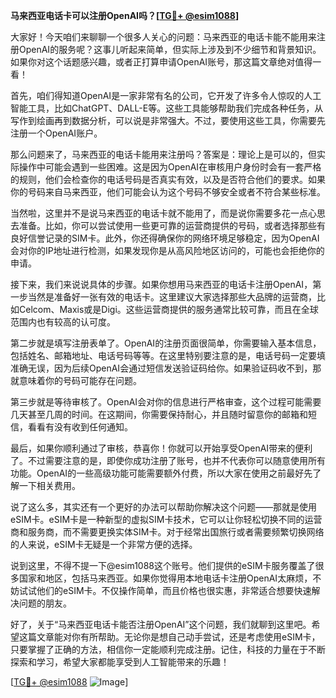 **马来西亚电话卡可以注册OpenAI吗？[[TG💪+ @esim1088](https://t.me/s/esim1088)]**

大家好！今天咱们来聊聊一个很多人关心的问题：马来西亚的电话卡能不能用来注册OpenAI的服务呢？这事儿听起来简单，但实际上涉及到不少细节和背景知识。如果你对这个话题感兴趣，或者正打算申请OpenAI账号，那这篇文章绝对值得一看！

首先，咱们得知道OpenAI是一家非常有名的公司，它开发了许多令人惊叹的人工智能工具，比如ChatGPT、DALL-E等。这些工具能够帮助我们完成各种任务，从写作到绘画再到数据分析，可以说是非常强大。不过，要使用这些工具，你需要先注册一个OpenAI账户。

那么问题来了，马来西亚的电话卡能用来注册吗？答案是：理论上是可以的，但实际操作中可能会遇到一些困难。这是因为OpenAI在审核用户身份时会有一套严格的规则，他们会检查你的电话号码是否真实有效，以及是否符合他们的要求。如果你的号码来自马来西亚，他们可能会认为这个号码不够安全或者不符合某些标准。

当然啦，这里并不是说马来西亚的电话卡就不能用了，而是说你需要多花一点心思去准备。比如，你可以尝试使用一些更可靠的运营商提供的号码，或者选择那些有良好信誉记录的SIM卡。此外，你还得确保你的网络环境足够稳定，因为OpenAI会对你的IP地址进行检测，如果发现你是从高风险地区访问的，可能也会拒绝你的申请。

接下来，我们来说说具体的步骤。如果你想用马来西亚的电话卡注册OpenAI，第一步当然是准备好一张有效的电话卡。这里建议大家选择那些大品牌的运营商，比如Celcom、Maxis或是Digi。这些运营商提供的服务通常比较可靠，而且在全球范围内也有较高的认可度。

第二步就是填写注册表单了。OpenAI的注册页面很简单，你需要输入基本信息，包括姓名、邮箱地址、电话号码等等。在这里特别要注意的是，电话号码一定要填准确无误，因为后续OpenAI会通过短信发送验证码给你。如果验证码收不到，那就意味着你的号码可能存在问题。

第三步就是等待审核了。OpenAI会对你的信息进行严格审查，这个过程可能需要几天甚至几周的时间。在这期间，你需要保持耐心，并且随时留意你的邮箱和短信，看看有没有收到任何通知。

最后，如果你顺利通过了审核，恭喜你！你就可以开始享受OpenAI带来的便利了。不过需要注意的是，即使你成功注册了账号，也并不代表你可以随意使用所有功能。OpenAI的一些高级功能可能需要额外付费，所以大家在使用之前最好先了解一下相关费用。

说了这么多，其实还有一个更好的办法可以帮助你解决这个问题——那就是使用eSIM卡。eSIM卡是一种新型的虚拟SIM卡技术，它可以让你轻松切换不同的运营商和服务商，而不需要更换实体SIM卡。对于经常出国旅行或者需要频繁切换网络的人来说，eSIM卡无疑是一个非常方便的选择。

说到这里，不得不提一下@esim1088这个账号。他们提供的eSIM卡服务覆盖了很多国家和地区，包括马来西亚。如果你觉得用本地电话卡注册OpenAI太麻烦，不妨试试他们的eSIM卡。不仅操作简单，而且价格也很实惠，非常适合想要快速解决问题的朋友。

好了，关于“马来西亚电话卡能否注册OpenAI”这个问题，我们就聊到这里吧。希望这篇文章能对你有所帮助。无论你是想自己动手尝试，还是考虑使用eSIM卡，只要掌握了正确的方法，相信你一定能顺利完成注册。记住，科技的力量在于不断探索和学习，希望大家都能享受到人工智能带来的乐趣！

[[TG💪+ @esim1088](https://t.me/s/esim1088) ![Image](https://i.postimg.cc/4NQfJmqS/Snipaste-2025-05-13-00-14-12.png)]